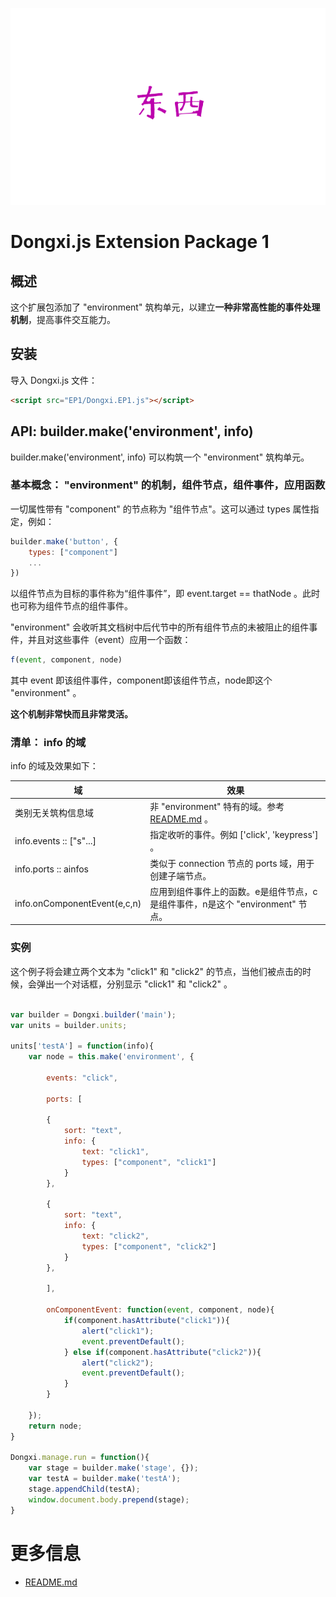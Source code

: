 
![dongxi](resources/title.png)

# Dongxi.js Extension Package 1

## 概述

这个扩展包添加了 "environment" 筑构单元，以建立**一种非常高性能的事件处理机制**，提高事件交互能力。

## 安装

导入 Dongxi.js 文件：

```html
<script src="EP1/Dongxi.EP1.js"></script>
```

## API: builder.make('environment', info)

builder.make('environment', info) 可以构筑一个 "environment" 筑构单元。

### 基本概念： "environment" 的机制，组件节点，组件事件，应用函数

一切属性带有 "component" 的节点称为 "组件节点"。这可以通过 types 属性指定，例如：

```javascript
builder.make('button', {
	types: ["component"]
	...
})
```

以组件节点为目标的事件称为“组件事件”，即 event.target == thatNode 。此时也可称为组件节点的组件事件。

"environment" 会收听其文档树中后代节中的所有组件节点的未被阻止的组件事件，并且对这些事件（event）应用一个函数：

```javaScript
f(event, component, node)
```

其中 event 即该组件事件，component即该组件节点，node即这个 "environment" 。

**这个机制非常快而且非常灵活。**

### 清单： info 的域


info 的域及效果如下：

| 域                              |  效果                                                                           |
|---------------------------------|---------------------------------------------------------------------------------|
| 类别无关筑构信息域              |  非 "environment" 特有的域。参考 [README.md](./README.md) 。                    |
| info.events :: ["s"...]         |  指定收听的事件。例如 \['click', 'keypress'\] 。                                  |
| info.ports :: ainfos            |  类似于 connection 节点的 ports 域，用于创建子端节点。                          |
| info.onComponentEvent(e,c,n)    |  应用到组件事件上的函数。e是组件节点，c是组件事件，n是这个 "environment" 节点。 |

### 实例

这个例子将会建立两个文本为 "click1" 和 "click2" 的节点，当他们被点击的时候，会弹出一个对话框，分别显示 "click1" 和 "click2" 。

```javaScript

var builder = Dongxi.builder('main');
var units = builder.units;

units['testA'] = function(info){
	var node = this.make('environment', {
		
		events: "click",
		
		ports: [
		
		{
			sort: "text",
			info: {
				text: "click1",
				types: ["component", "click1"]
			}
		},
		
		{
			sort: "text",
			info: {
				text: "click2",
				types: ["component", "click2"]
			}
		},
		
		],
		
		onComponentEvent: function(event, component, node){
			if(component.hasAttribute("click1")){
				alert("click1");
				event.preventDefault();
			} else if(component.hasAttribute("click2")){
				alert("click2");
				event.preventDefault();
			}
		}
		
	});
	return node;
}

Dongxi.manage.run = function(){
	var stage = builder.make('stage', {});
	var testA = builder.make('testA');
	stage.appendChild(testA);
	window.document.body.prepend(stage);
}
```

# 更多信息

 * [README.md](./README.md)
 
